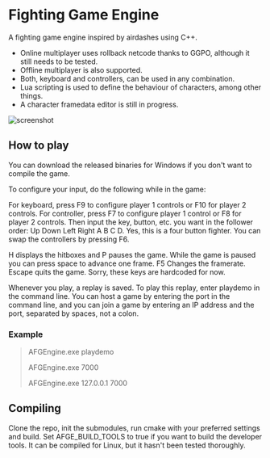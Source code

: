# Fighting Game Engine #

A fighting game engine inspired by airdashes using C++.
- Online multiplayer uses rollback netcode thanks to GGPO, although it still needs to be tested.
- Offline multiplayer is also supported.
- Both, keyboard and controllers, can be used in any combination.
- Lua scripting is used to define the behaviour of characters, among other things.
- A character framedata editor is still in progress.

![screenshot](https://user-images.githubusercontent.com/39018575/134964719-4d5d5d1b-7689-4565-83db-55375132d0b8.png)

## How to play ##

You can download the released binaries for Windows if you don't want to compile the game.

To configure your input, do the following while in the game:

For keyboard, press F9 to configure player 1 controls or F10 for player 2 controls.
For controller, press F7 to configure player 1 control or F8 for player 2 controls.
Then input the key, button, etc. you want in the follower order: 
Up Down Left Right A B C D. Yes, this is a four button fighter.
You can swap the controllers by pressing F6.

H displays the hitboxes and P pauses the game. While the game is paused you can press
space to advance one frame. F5 Changes the framerate. Escape quits the game.
Sorry, these keys are hardcoded for now.

Whenever you play, a replay is saved. To play this replay, enter playdemo in the command line.
You can host a game by entering the port in the command line, and you can join a game by
entering an IP address and the port, separated by spaces, not a colon.

### Example ###

> AFGEngine.exe playdemo
> 
> AFGEngine.exe 7000
> 
> AFGEngine.exe 127.0.0.1 7000

## Compiling ##

Clone the repo, init the submodules, run cmake with your preferred settings and build.
Set AFGE_BUILD_TOOLS to true if you want to build the developer tools.
It can be compiled for Linux, but it hasn't been tested thoroughly.
